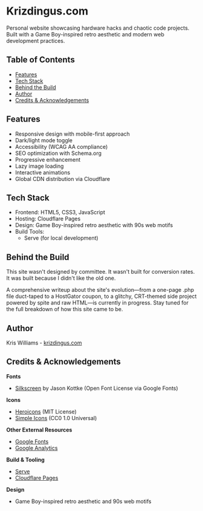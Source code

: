 # Krizdingus.com

Personal website showcasing hardware hacks and chaotic code projects. Built with a Game Boy-inspired retro aesthetic and modern web development practices.

## Table of Contents
- [Features](#features)
- [Tech Stack](#tech-stack)
- [Behind the Build](#behind-the-build)
- [Author](#author)
- [Credits & Acknowledgements](#credits--acknowledgements)

## Features

- Responsive design with mobile-first approach
- Dark/light mode toggle
- Accessibility (WCAG AA compliance)
- SEO optimization with Schema.org
- Progressive enhancement
- Lazy image loading
- Interactive animations
- Global CDN distribution via Cloudflare

## Tech Stack

- Frontend: HTML5, CSS3, JavaScript
- Hosting: Cloudflare Pages
- Design: Game Boy-inspired retro aesthetic with 90s web motifs
- Build Tools:
  - Serve (for local development)

## Behind the Build

This site wasn't designed by committee. It wasn't built for conversion rates. It was built because I didn't like the old one.

A comprehensive writeup about the site's evolution—from a one-page .php file duct-taped to a HostGator coupon, to a glitchy, CRT-themed side project powered by spite and raw HTML—is currently in progress. Stay tuned for the full breakdown of how this site came to be.

## Author

Kris Williams - [krizdingus.com](https://krizdingus.com)

## Credits & Acknowledgements

**Fonts**
- [Silkscreen](https://fonts.google.com/specimen/Silkscreen) by Jason Kottke (Open Font License via Google Fonts)

**Icons**
- [Heroicons](https://heroicons.com/) (MIT License)
- [Simple Icons](https://simpleicons.org/) (CC0 1.0 Universal)

**Other External Resources**
- [Google Fonts](https://fonts.google.com/)
- [Google Analytics](https://analytics.google.com/)

**Build & Tooling**
- [Serve](https://github.com/vercel/serve)
- [Cloudflare Pages](https://pages.cloudflare.com/)

**Design**
- Game Boy-inspired retro aesthetic and 90s web motifs 